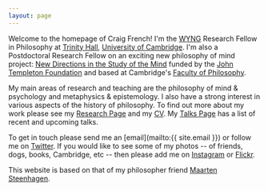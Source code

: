 ```yaml
---
layout: page
---
```


Welcome to the homepage of Craig French! I'm the [WYNG](http://wyng.hk/wp/) Research Fellow in Philosophy at [Trinity Hall](http://www.trinhall.cam.ac.uk), [University of Cambridge](http://www.cam.ac.uk). I'm also a Postdoctoral Research Fellow on an exciting new philosophy of mind project: [New Directions in the Study of the Mind](http://www.newdirectionsproject.com) funded by the [John Templeton Foundation](http://www.templeton.org/) and based at Cambridge's [Faculty of Philosophy](http://www.phil.cam.ac.uk).

My main areas of research and teaching are the philosophy of mind & psychology and metaphysics & epistemology. I also have a strong interest in various aspects of the history of philosophy. To find out more about my work please see my [Research Page](http://craigafrench.github.io/research/) and my [CV](http://craigafrench.github.io/assets/CraigFrenchCV.pdf). My [Talks Page](http://craigafrench.github.io/talks/) has a list of recent and upcoming talks.

To get in touch please send me an [email](mailto:{{ site.email }}) or follow me on [Twitter](http://www.twitter.com/earlymodphil). If you would like to see some of my photos -- of friends, dogs, books, Cambridge, etc -- then please add me on [Instagram](http://www.instagram.com/craigfrench1) or [Flickr](http://www.flickr.com/photos/craigfrench/albums).

This website is based on that of my philosopher friend [Maarten Steenhagen](http://msteenhagen.github.io/).